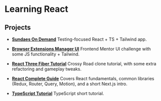 # Learning React

## Projects

- [**Sundaes On Demand**](./sundaes-on-demand/)
  Testing-focused React + TS + Tailwind app.

- [**Browser Extensions Manager UI**](./browser_extension_manager_ui/)
  Frontend Mentor UI challenge with some JS functionality + Tailwind.

- [**React Three Fiber Tutorial**](./three_fiber_tutorial/)
  Crossy Road clone tutorial, with some extra refactoring and gameplay tweaks.

- [**React Complete Guide**](./react_complete_guide/)
  Covers React fundamentals, common libraries (Redux, Router, Query, Motion), and a short Next.js intro.

- [**TypeScript Tutorial**](./typescript_tutorial/)
  TypeScript short tutorial.

